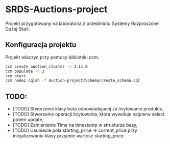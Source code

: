 # SRDS-Auctions-project
Projekt przygotowany na laboratoria z przedmiotu Systemy Rozproszone Dużej Skali.

## Konfiguracja projektu
Projekt wlaczyc przy pomocy biblioteki ccm.
``` bash
ccm create auction_cluster -v 3.11.0
ccm populate -n 3
ccm start
ccm node1 cqlsh -f Auction-project/Schema/create_schema.cql
```


## TODO:
- [TODO] Stworzenie klasy bota odpowiadajacej za licytowanie produktu,
- [TODO] Stworzenie operacji licytowania, ktora wywoluje najpierw select potem update,
- [TODO] Zamienienie Time na timestamp w strukturze bazy,
- [TODO] Usuniecie pola starting_price -> current_price przy inicjalizowaniu klasy przyjmie wartosc starting_price.